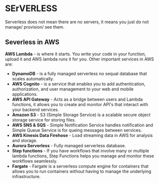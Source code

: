 # **SErVERLESS**
Serverless does not mean there are no servers, it means you just do not manage/ provision/ see them.

## **Severless in AWS**
**AWS Lambda** - is where it starts. You write your code in your function, upload it and AWS lambda runs it for you. Other important services in AWS are:

- **DynamoDB** - is a fully managed serverless no sequal database that scales automatically.
- **AWS Cognito** - is a service that enables you to add authentication, authorization, and user management to your web and mobile applications.
- **AWS API Gateway** - Acts as a bridge between users and Lambda functions, it allows you to create and monitor API's that interact with your backend services.
- **Amazon S3** - S3 (Simple Storage Service) is a scalable secure object storage service for storing files.
- **AWS SNS & SQS** - Simple Notification Service handles notification and Simple Queue Service is for queing messages between services.
- **AWS Kinesis Data Firehose** - Load streaming data in AWS for analysis and storage.
- **Aurora Serverless** - Fully managed serverless database.
- **Step functions** - If you have workflows that involve many or multiple lambda functions, Step Functions helps you manage and monitor these workflows seamlessly.
- **Fargate** - Fargate is a serverless compute engine for containers that allows you to run containers without having to manage the underlying infrastructure.